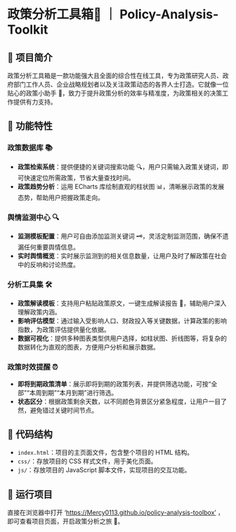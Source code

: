# 政策分析工具箱🧰 ｜ Policy-Analysis-Toolkit

## 🌟 项目简介
政策分析工具箱是一款功能强大且全面的综合性在线工具，专为政策研究人员、政府部门工作人员、企业战略规划者以及关注政策动态的各界人士打造。它就像一位贴心的政策小助手 🤖，致力于提升政策分析的效率与精准度，为政策相关的决策工作提供有力支持。

## 💪 功能特性

### 政策数据库 📚
- **政策检索系统**：提供便捷的关键词搜索功能 🔍，用户只需输入政策关键词，即可快速定位所需政策，节省大量查找时间。
- **政策趋势分析**：运用 ECharts 库绘制直观的柱状图 📊，清晰展示政策的发展态势，帮助用户把握政策走向。

### 舆情监测中心 🔍
- **监测模板配置**：用户可自由添加监测关键词 🗝️，灵活定制监测范围，确保不遗漏任何重要舆情信息。
- **实时舆情概览**：实时展示监测到的相关信息数量，让用户及时了解政策在社会中的反响和讨论热度。

### 分析工具集 🛠️
- **政策解读模板**：支持用户粘贴政策原文，一键生成解读报告 📄，辅助用户深入理解政策内涵。
- **影响评估模型**：通过输入受影响人口、财政投入等关键数据，计算政策的影响指数，为政策评估提供量化依据。
- **数据可视化**：提供多种图表类型供用户选择，如柱状图、折线图等，将复杂的数据转化为直观的图表，方便用户分析和展示数据。

### 政策时效提醒 ⏰
- **即将到期政策清单**：展示即将到期的政策列表，并提供筛选功能，可按“全部”“本周到期”“本月到期”进行筛选。
- **状态区分**：根据政策剩余天数，以不同颜色背景区分紧急程度，让用户一目了然，避免错过关键时间节点。

## 📁 代码结构
- `index.html`：项目的主页面文件，包含整个项目的 HTML 结构。
- `css/`：存放项目的 CSS 样式文件，用于美化页面。
- `js/`：存放项目的 JavaScript 脚本文件，实现项目的交互功能。

## 🚀 运行项目
直接在浏览器中打开 ‘https://Mercy0113.github.io/policy-analysis-toolbox’ ，即可查看项目页面，开启政策分析之旅 🎉。


